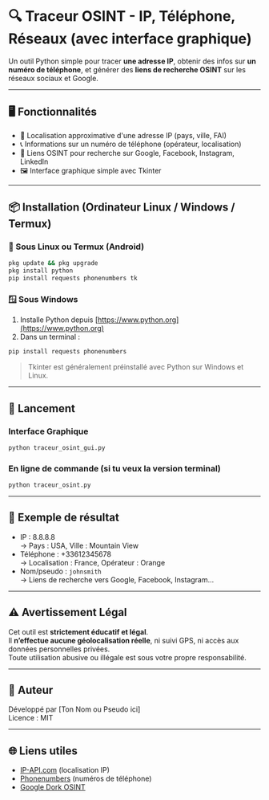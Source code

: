 
# 🔍 Traceur OSINT - IP, Téléphone, Réseaux (avec interface graphique)

Un outil Python simple pour tracer **une adresse IP**, obtenir des infos sur **un numéro de téléphone**, et générer des **liens de recherche OSINT** sur les réseaux sociaux et Google.

---

## 🖥️ Fonctionnalités

- 📍 Localisation approximative d'une adresse IP (pays, ville, FAI)
- 📞 Informations sur un numéro de téléphone (opérateur, localisation)
- 🔎 Liens OSINT pour recherche sur Google, Facebook, Instagram, LinkedIn
- 🖼️ Interface graphique simple avec Tkinter

---

## 📦 Installation (Ordinateur Linux / Windows / Termux)

### 🐧 Sous Linux ou Termux (Android)

```bash
pkg update && pkg upgrade
pkg install python
pip install requests phonenumbers tk
```

### 🪟 Sous Windows

1. Installe Python depuis [https://www.python.org](https://www.python.org)
2. Dans un terminal :

```bash
pip install requests phonenumbers
```

> Tkinter est généralement préinstallé avec Python sur Windows et Linux.

---

## 🚀 Lancement

### Interface Graphique

```bash
python traceur_osint_gui.py
```

### En ligne de commande (si tu veux la version terminal)

```bash
python traceur_osint.py
```

---

## 📝 Exemple de résultat

- IP : 8.8.8.8  
  → Pays : USA, Ville : Mountain View  
- Téléphone : +33612345678  
  → Localisation : France, Opérateur : Orange  
- Nom/pseudo : `johnsmith`  
  → Liens de recherche vers Google, Facebook, Instagram...

---

## ⚠️ Avertissement Légal

Cet outil est **strictement éducatif et légal**.  
Il **n’effectue aucune géolocalisation réelle**, ni suivi GPS, ni accès aux données personnelles privées.  
Toute utilisation abusive ou illégale est sous votre propre responsabilité.

---

## 👤 Auteur

Développé par [Ton Nom ou Pseudo ici]  
Licence : MIT

---

## 🌐 Liens utiles

- [IP-API.com](http://ip-api.com) (localisation IP)
- [Phonenumbers](https://pypi.org/project/phonenumbers/) (numéros de téléphone)
- [Google Dork OSINT](https://www.exploit-db.com/google-hacking-database)
